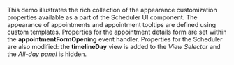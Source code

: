 This demo illustrates the rich collection of&nbsp;the appearance customization properties available as&nbsp;a&nbsp;part of&nbsp;the Scheduler UI component. The appearance of&nbsp;appointments and appointment tooltips are defined using custom templates. Properties for the appointment details form are set within the **appointmentFormOpening** event handler. Properties for the Scheduler are also modified: the **timelineDay** view is&nbsp;added to&nbsp;the _View Selector_ and the _All-day panel_ is&nbsp;hidden.